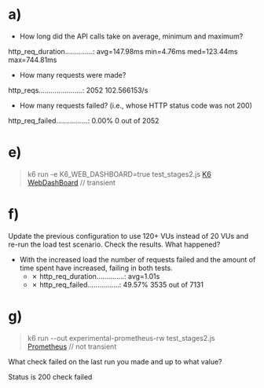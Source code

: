 # a)
- How long did the API calls take on average, minimum and maximum?

http_req_duration..............: avg=147.98ms min=4.76ms  med=123.44ms max=744.81ms

- How many requests were made?

http_reqs......................: 2052    102.566153/s

- How many requests failed? (i.e., whose HTTP status code was not 200)

http_req_failed................: 0.00%   0 out of 2052

# e)
> k6 run -e K6_WEB_DASHBOARD=true test_stages2.js
> [K6 WebDashBoard](http://127.0.0.1:5665/) // transient

# f)
Update the previous configuration to use 120+ VUs instead of 20 VUs and re-run the load test
scenario. Check the results. What happened?

- With the increased load the number of requests failed and the amount of time spent have increased, failing in both tests.
  - ✗ http_req_duration..............: avg=1.01s
  - ✗ http_req_failed................: 49.57% 3535 out of 7131

# g)
> k6 run --out experimental-prometheus-rw test_stages2.js
> [Prometheus](http://127.0.0.1:3000/) // not transient

What check failed on the last run you made and up to what value?

Status is 200 check failed